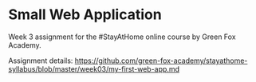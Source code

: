 # Small Web Application

Week 3 assignment for the #StayAtHome online course by Green Fox Academy.

Assignment details: https://github.com/green-fox-academy/stayathome-syllabus/blob/master/week03/my-first-web-app.md